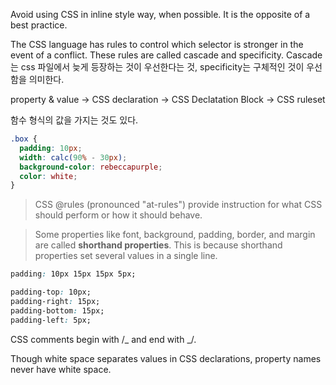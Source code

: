 
Avoid using CSS in inline style way, when possible. It is the opposite of a best practice.

The CSS language has rules to control which selector is stronger in the event of a conflict. These rules are called cascade and specificity. Cascade는 css 파일에서 늦게 등장하는 것이 우선한다는 것, specificity는 구체적인 것이 우선함을 의미한다.

property & value -> CSS declaration -> CSS Declatation Block -> CSS ruleset

함수 형식의 값을 가지는 것도 있다.

```css
.box {
  padding: 10px;
  width: calc(90% - 30px);
  background-color: rebeccapurple;
  color: white;
}
```

> CSS @rules (pronounced "at-rules") provide instruction for what CSS should perform or how it should behave.

> Some properties like font, background, padding, border, and margin are called **shorthand properties**. This is because shorthand properties set several values in a single line.

```css
padding: 10px 15px 15px 5px;

padding-top: 10px;
padding-right: 15px;
padding-bottom: 15px;
padding-left: 5px;
```

CSS comments begin with /_ and end with _/.

Though white space separates values in CSS declarations, property names never have white space.
